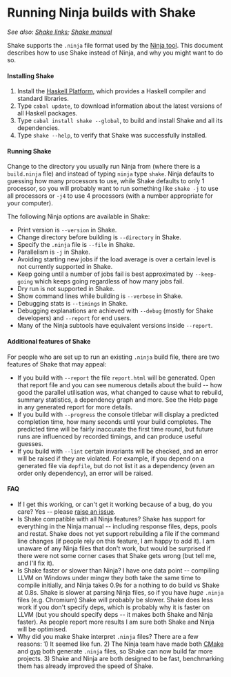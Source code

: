 # Running Ninja builds with Shake

_See also: [Shake links](https://github.com/ndmitchell/shake#readme); [Shake manual](Manual.md#readme)_

Shake supports the `.ninja` file format used by the [Ninja tool](https://ninja-build.org/). This document describes how to use Shake instead of Ninja, and why you might want to do so.

#### Installing Shake

1. Install the [Haskell Platform](https://www.haskell.org/platform/), which provides a Haskell compiler and standard libraries.
2. Type `cabal update`, to download information about the latest versions of all Haskell packages.
3. Type `cabal install shake --global`, to build and install Shake and all its dependencies.
4. Type `shake --help`, to verify that Shake was successfully installed.

#### Running Shake

Change to the directory you usually run Ninja from (where there is a `build.ninja` file) and instead of typing `ninja` type `shake`. Ninja defaults to guessing how many processors to use, while Shake defaults to only 1 processor, so you will probably want to run something like `shake -j` to use all processors or `-j4` to use 4 processors (with a number appropriate for your computer).

The following Ninja options are available in Shake:

* Print version is `--version` in Shake.
* Change directory before building is `--directory` in Shake.
* Specify the `.ninja` file is `--file` in Shake.
* Parallelism is `-j` in Shake.
* Avoiding starting new jobs if the load average is over a certain level is not currently supported in Shake.
* Keep going until a number of jobs fail is best approximated by `--keep-going` which keeps going regardless of how many jobs fail.
* Dry run is not supported in Shake.
* Show command lines while building is `--verbose` in Shake.
* Debugging stats is `--timings` in Shake.
* Debugging explanations are achieved with `--debug` (mostly for Shake developers) and `--report` for end users.
* Many of the Ninja subtools have equivalent versions inside `--report`.

#### Additional features of Shake

For people who are set up to run an existing `.ninja` build file, there are two features of Shake that may appeal:

* If you build with `--report` the file `report.html` will be generated. Open that report file and you can see numerous details about the build -- how good the parallel utilisation was, what changed to cause what to rebuild, summary statistics, a dependency graph and more. See the Help page in any generated report for more details.
* If you build with `--progress` the console titlebar will display a predicted completion time, how many seconds until your build completes. The predicted time will be fairly inaccurate the first time round, but future runs are influenced by recorded timings, and can produce useful guesses.
* If you build with `--lint` certain invariants will be checked, and an error will be raised if they are violated. For example, if you depend on a generated file via `depfile`, but do not list it as a dependency (even an order only dependency), an error will be raised. 

#### FAQ

* If I get this working, or can't get it working because of a bug, do you care? Yes -- please [raise an issue](https://github.com/ndmitchell/issues).
* Is Shake compatible with all Ninja features? Shake has support for everything in the Ninja manual -- including response files, deps, pools and restat. Shake does not yet support rebuilding a file if the command line changes (if people rely on this feature, I am happy to add it). I am unaware of any Ninja files that don't work, but would be surprised if there were not some corner cases that Shake gets wrong (but tell me, and I'll fix it).
* Is Shake faster or slower than Ninja? I have one data point -- compiling LLVM on Windows under mingw they both take the same time to compile initially, and Ninja takes 0.9s for a nothing to do build vs Shake at 0.8s. Shake is slower at parsing Ninja files, so if you have _huge_ `.ninja` files (e.g. Chromium) Shake will probably be slower. Shake does less work if you don't specify deps, which is probably why it is faster on LLVM (but you should specify deps -- it makes both Shake and Ninja faster). As people report more results I am sure both Shake and Ninja will be optimised.
* Why did you make Shake interpret `.ninja` files? There are a few reasons: 1) It seemed like fun. 2) The Ninja team have made both [CMake](https://cmake.org/) and [gyp](https://code.google.com/p/gyp/) both generate `.ninja` files, so Shake can now build far more projects. 3) Shake and Ninja are both designed to be fast, benchmarking them has already improved the speed of Shake.
